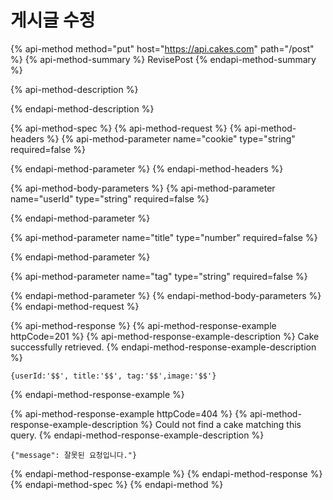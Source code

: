 # 게시글 수정

{% api-method method="put" host="https://api.cakes.com" path="/post" %}
{% api-method-summary %}
RevisePost
{% endapi-method-summary %}

{% api-method-description %}

{% endapi-method-description %}

{% api-method-spec %}
{% api-method-request %}
{% api-method-headers %}
{% api-method-parameter name="cookie" type="string" required=false %}

{% endapi-method-parameter %}
{% endapi-method-headers %}

{% api-method-body-parameters %}
{% api-method-parameter name="userId" type="string" required=false %}

{% endapi-method-parameter %}

{% api-method-parameter name="title" type="number" required=false %}

{% endapi-method-parameter %}

{% api-method-parameter name="tag" type="string" required=false %}

{% endapi-method-parameter %}
{% endapi-method-body-parameters %}
{% endapi-method-request %}

{% api-method-response %}
{% api-method-response-example httpCode=201 %}
{% api-method-response-example-description %}
Cake successfully retrieved.
{% endapi-method-response-example-description %}

```
{userId:'$$', title:'$$', tag:'$$',image:'$$'}
```
{% endapi-method-response-example %}

{% api-method-response-example httpCode=404 %}
{% api-method-response-example-description %}
Could not find a cake matching this query.
{% endapi-method-response-example-description %}

```
{"message": 잘못된 요청입니다."}
```
{% endapi-method-response-example %}
{% endapi-method-response %}
{% endapi-method-spec %}
{% endapi-method %}



